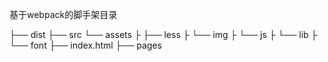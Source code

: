 基于webpack的脚手架目录

├── dist
├── src
     └── assets
     ├     ├── less
     ├     └── img
     ├     └── js
     ├     └── lib
     ├     └── font
     ├── index.html
     ├── pages
